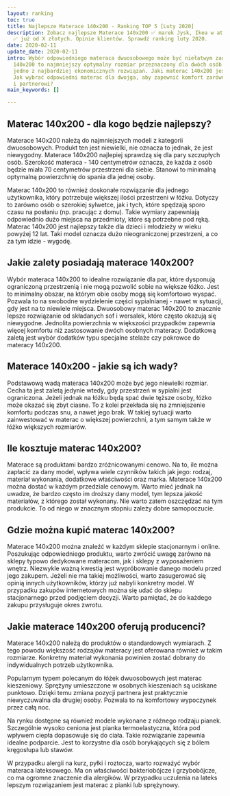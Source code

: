 ```yaml
---
layout: ranking
toc: true
title: Najlepsze Materace 140x200 - Ranking TOP 5 [Luty 2020]
description: Zobacz najlepsze Materace 140x200 ✅ marek Jysk, Ikea w atrakcyjnych cenach
  ✅ już od X złotych. Opinie klientów. Sprawdź ranking luty 2020.
date: 2020-02-11
update_date: 2020-02-11
intro: Wybór odpowiedniego materaca dwuosobowego może być niełatwym zadaniem. Materace
  140x200 to najmniejszy optymalny rozmiar przeznaczony dla dwóch osób. Jest to jednocześnie
  jedno z najbardziej ekonomicznych rozwiązań. Jaki materac 140x200 jest najlepszy?
  Jak wybrać odpowiedni materac dla dwojga, aby zapewnić komfort zarówno sobie, jak
  i partnerowi?
main_keywords: []

---
```

## Materac 140x200 - dla kogo będzie najlepszy?

Materace 140x200 należą do najmniejszych modeli z kategorii dwuosobowych. Produkt ten jest niewielki, nie oznacza to jednak, że jest niewygodny. Materace 140x200 najlepiej sprawdzą się dla pary szczupłych osób. Szerokość materaca - 140 centymetrów oznacza, że każda z osób będzie miała 70 centymetrów przestrzeni dla siebie. Stanowi to minimalną optymalną powierzchnię do spania dla jednej osoby.

Materac 140x200 to również doskonałe rozwiązanie dla jednego użytkownika, który potrzebuje większej ilości przestrzeni w łóżku. Dotyczy to zarówno osób o szerokiej sylwetce, jak i tych, które spędzają sporo czasu na posłaniu (np. pracując z domu). Takie wymiary zapewniają odpowiednio dużo miejsca na przedmioty, które są potrzebne pod ręką. Materac 140x200 jest najlepszy także dla dzieci i młodzieży w wieku powyżej 12 lat. Taki model oznacza dużo nieograniczonej przestrzeni, a co za tym idzie - wygodę.

## Jakie zalety posiadają materace 140x200?

Wybór materaca 140x200 to idealne rozwiązanie dla par, które dysponują ograniczoną przestrzenią i nie mogą pozwolić sobie na większe łóżko. Jest to minimalny obszar, na którym obie osoby mogą się komfortowo wyspać. Pozwala to na swobodne wydzielenie części sypialnianej - nawet w sytuacji, gdy jest na to niewiele miejsca. Dwuosobowy materac 140x200 to znacznie lepsze rozwiązanie od składanych sof i wersalek, które często okazują się niewygodne. Jednolita powierzchnia w większości przypadków zapewnia więcej komfortu niż zastosowanie dwóch osobnych materacy. Dodatkową zaletą jest wybór dodatków typu specjalne stelaże czy pokrowce do materacy 140x200.

## Materace 140x200 - jakie są ich wady?

Podstawową wadą materaca 140x200 może być jego niewielki rozmiar. Cecha ta jest zaletą jedynie wtedy, gdy przestrzeń w sypialni jest ograniczona. Jeżeli jednak na łóżku będą spać dwie tęższe osoby, łóżko może okazać się zbyt ciasne. To z kolei przekłada się na zmniejszenie komfortu podczas snu, a nawet jego brak. W takiej sytuacji warto zainwestować w materac o większej powierzchni, a tym samym także w łóżko większych rozmiarów.

## Ile kosztuje materac 140x200?

Materace są produktami bardzo zróżnicowanymi cenowo. Na to, ile można zapłacić za dany model, wpływa wiele czynników takich jak jego: rodzaj, materiał wykonania, dodatkowe właściwości oraz marka. Materace 140x200 można dostać w każdym przedziale cenowym. Warto mieć jednak na uwadze, że bardzo często im droższy dany model, tym lepsza jakość materiałów, z którego został wykonany. Nie warto zatem oszczędzać na tym produkcie. To od niego w znacznym stopniu zależy dobre samopoczucie.

## Gdzie można kupić materac 140x200?

Materace 140x200 można znaleźć w każdym sklepie stacjonarnym i online. Poszukując odpowiedniego produktu, warto zwrócić uwagę zarówno na sklepy typowo dedykowane materacom, jak i sklepy z wyposażeniem wnętrz. Niezwykle ważną kwestią jest wypróbowanie danego modelu przed jego zakupem. Jeżeli nie ma takiej możliwości, warto zasugerować się opinią innych użytkowników, którzy już nabyli konkretny model. W przypadku zakupów internetowych można się udać do sklepu stacjonarnego przed podjęciem decyzji. Warto pamiętać, że do każdego zakupu przysługuje okres zwrotu.

## Jakie materace 140x200 oferują producenci?

Materace 140x200 należą do produktów o standardowych wymiarach. Z tego powodu większość rodzajów materacy jest oferowana również w takim rozmiarze. Konkretny materiał wykonania powinien zostać dobrany do indywidualnych potrzeb użytkownika.

Popularnym typem polecanym do łóżek dwuosobowych jest materac kieszeniowy. Sprężyny umieszczone w osobnych kieszeniach są uciskane punktowo. Dzięki temu zmiana pozycji partnera jest praktycznie niewyczuwalna dla drugiej osoby. Pozwala to na komfortowy wypoczynek przez całą noc.

Na rynku dostępne są również modele wykonane z różnego rodzaju pianek. Szczególnie wysoko ceniona jest pianka termoelastyczna, która pod wpływem ciepła dopasowuje się do ciała. Takie rozwiązanie zapewnia idealne podparcie. Jest to korzystne dla osób borykających się z bólem kręgosłupa lub stawów.

W przypadku alergii na kurz, pyłki i roztocza, warto rozważyć wybór materaca lateksowego. Ma on właściwości bakteriobójcze i grzybobójcze, co ma ogromne znaczenie dla alergików. W przypadku uczulenia na lateks lepszym rozwiązaniem jest materac z pianki lub sprężynowy.